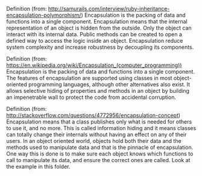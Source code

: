 Definition (from: http://samurails.com/interview/ruby-inheritance-encapsulation-polymorphism/)
Encapsulation is the packing of data and functions into a single component.
Encapsulation means that the internal representation of an object is hidden from the outside. Only the object can interact with its internal data. Public methods can be created to open a defined way to access the logic inside an object.
Encapsulation reduce system complexity and increase robustness by decoupling its components.

Definition (from: https://en.wikipedia.org/wiki/Encapsulation_(computer_programming))
Encapsulation is the packing of data and functions into a single component. The features of encapsulation are supported using classes in most object-oriented programming languages, although other alternatives also exist. It allows selective hiding of properties and methods in an object by building an impenetrable wall to protect the code from accidental corruption.

Definition (from: http://stackoverflow.com/questions/4772956/encapsulation-concept)
Encapsulation means that a class publishes only what is needed for others to use it, and no more. This is called information hiding and it means classes can totally change their internals without having an effect on any of their users.
In an object oriented world, objects hold both their data and the methods used to manipulate data and that is the pinnacle of encapsulation. One way this is done is to make sure each object knows which functions to call to manipulate its data, and ensure the correct ones are called.
Look at the example in this folder. 
